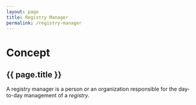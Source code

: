 ```yaml
---
layout: page
title: Registry Manager
permalink: /registry-manager
---
```

# Concept

## {{ page.title }}

A registry manager is a person or an organization responsible for the day-to-day management of a _registry_.
